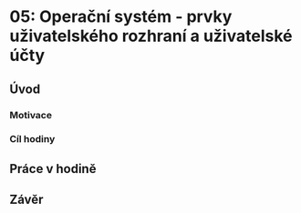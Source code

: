 # 05: Operační systém - prvky uživatelského rozhraní a uživatelské účty

## Úvod

### Motivace

### Cíl hodiny

## Práce v hodině

## Závěr
